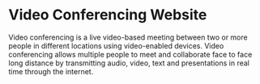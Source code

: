 # Video Conferencing Website
Video conferencing is a live video-based meeting between two or more people in different locations using video-enabled devices. Video conferencing allows multiple people to meet and collaborate face to face long distance by transmitting audio, video, text and presentations in real time through the internet.
